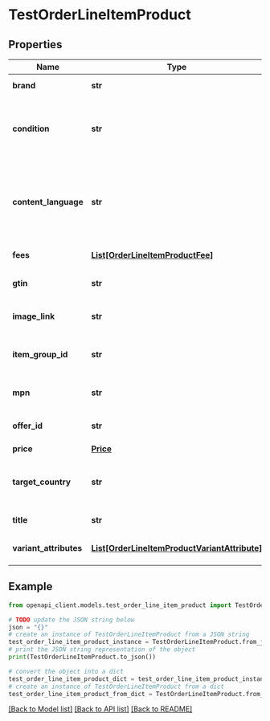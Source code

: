 # TestOrderLineItemProduct


## Properties

Name | Type | Description | Notes
------------ | ------------- | ------------- | -------------
**brand** | **str** | Required. Brand of the item. | [optional] 
**condition** | **str** | Required. Condition or state of the item. Acceptable values are: - \&quot;&#x60;new&#x60;\&quot;  | [optional] 
**content_language** | **str** | Required. The two-letter ISO 639-1 language code for the item. Acceptable values are: - \&quot;&#x60;en&#x60;\&quot; - \&quot;&#x60;fr&#x60;\&quot;  | [optional] 
**fees** | [**List[OrderLineItemProductFee]**](OrderLineItemProductFee.md) | Fees for the item. Optional. | [optional] 
**gtin** | **str** | Global Trade Item Number (GTIN) of the item. Optional. | [optional] 
**image_link** | **str** | Required. URL of an image of the item. | [optional] 
**item_group_id** | **str** | Shared identifier for all variants of the same product. Optional. | [optional] 
**mpn** | **str** | Manufacturer Part Number (MPN) of the item. Optional. | [optional] 
**offer_id** | **str** | Required. An identifier of the item. | [optional] 
**price** | [**Price**](Price.md) |  | [optional] 
**target_country** | **str** | Required. The CLDR territory code of the target country of the product. | [optional] 
**title** | **str** | Required. The title of the product. | [optional] 
**variant_attributes** | [**List[OrderLineItemProductVariantAttribute]**](OrderLineItemProductVariantAttribute.md) | Variant attributes for the item. Optional. | [optional] 

## Example

```python
from openapi_client.models.test_order_line_item_product import TestOrderLineItemProduct

# TODO update the JSON string below
json = "{}"
# create an instance of TestOrderLineItemProduct from a JSON string
test_order_line_item_product_instance = TestOrderLineItemProduct.from_json(json)
# print the JSON string representation of the object
print(TestOrderLineItemProduct.to_json())

# convert the object into a dict
test_order_line_item_product_dict = test_order_line_item_product_instance.to_dict()
# create an instance of TestOrderLineItemProduct from a dict
test_order_line_item_product_from_dict = TestOrderLineItemProduct.from_dict(test_order_line_item_product_dict)
```
[[Back to Model list]](../README.md#documentation-for-models) [[Back to API list]](../README.md#documentation-for-api-endpoints) [[Back to README]](../README.md)


